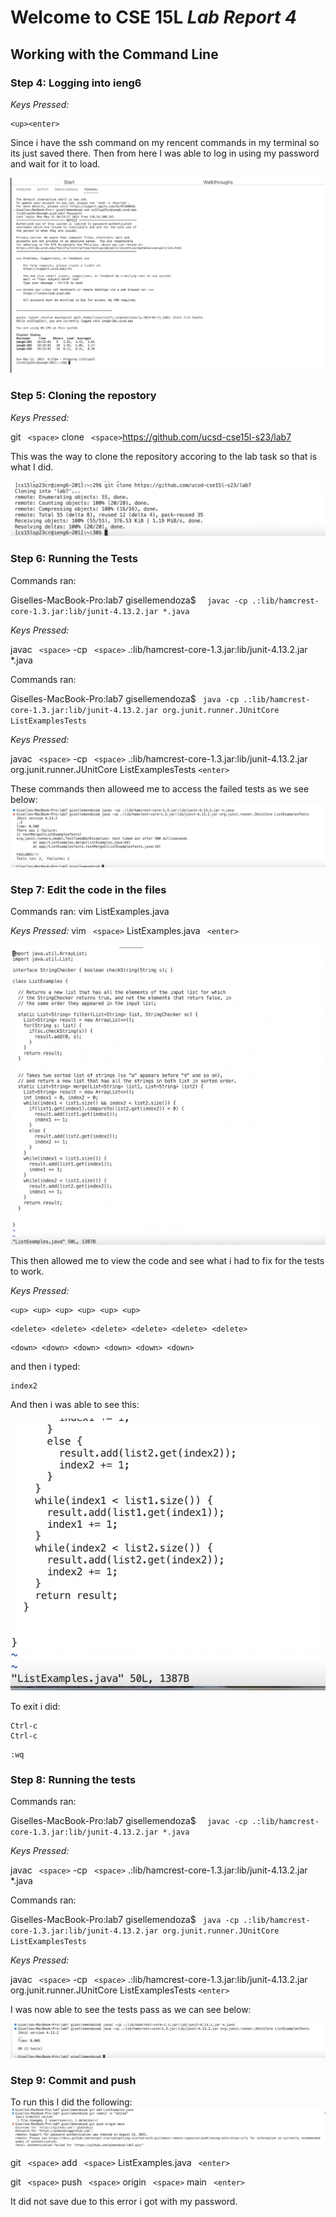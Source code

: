 # Welcome to CSE 15L *Lab Report 4*
## Working with the Command Line


### Step 4: Logging into ieng6
*Keys Pressed:*
```` 
<up><enter>
````
Since i have the ssh command on my rencent commands in my terminal so its just saved there. Then from here I was able to log in using my password and wait for it to load. 

![Image](Step4(login).png)



### Step 5: Cloning the repostory
*Keys Pressed:*

git ```` <space>```` clone ```` <space>````https://github.com/ucsd-cse15l-s23/lab7


This was the way to clone the repository accoring to the lab task so that is what I did. 

![Image](Step5(clone).png)

### Step 6: Running the Tests
Commands ran:

Giselles-MacBook-Pro:lab7 gisellemendoza$ ````  javac -cp .:lib/hamcrest-core-1.3.jar:lib/junit-4.13.2.jar *.java```` 

*Keys Pressed:*

javac ```` <space>````  -cp ```` <space>````  .:lib/hamcrest-core-1.3.jar:lib/junit-4.13.2.jar *.java <enter>

Commands ran:
  
Giselles-MacBook-Pro:lab7 gisellemendoza$ ```` java -cp .:lib/hamcrest-core-1.3.jar:lib/junit-4.13.2.jar org.junit.runner.JUnitCore ListExamplesTests```` 
  
*Keys Pressed:*
  
javac ```` <space>````  -cp ```` <space>````  .:lib/hamcrest-core-1.3.jar:lib/junit-4.13.2.jar org.junit.runner.JUnitCore ListExamplesTests ````<enter>```` 
 
These commands then alloweed me to access the failed tests as we see below:
![Image](Step6(RunFail).png)


### Step 7: Edit the code in the files

Commands ran:
vim ListExamples.java

*Keys Pressed:*
vim ```` <space>```` ListExamples.java ```` <enter>````
  
![Image](Step7(useVim).png)

This then allowed me to view the code and see what i had to fix for the tests to work. 

*Keys Pressed:*
```` 
<up> <up> <up> <up> <up> <up>
```` 

```` 
<delete> <delete> <delete> <delete> <delete> <delete>
```` 

```` 
<down> <down> <down> <down> <down> <down>
```` 

and then i typed:
```` 
index2
```` 

 And then i was able to see this:
  
![Image](Step7(editCode).png)

To exit i did:

```` 
Ctrl-c
Ctrl-c
```` 

```` 
:wq
```` 



### Step 8: Running the tests

Commands ran:

Giselles-MacBook-Pro:lab7 gisellemendoza$ ````  javac -cp .:lib/hamcrest-core-1.3.jar:lib/junit-4.13.2.jar *.java```` 

*Keys Pressed:*

javac ```` <space>````  -cp ```` <space>````  .:lib/hamcrest-core-1.3.jar:lib/junit-4.13.2.jar *.java <enter>

Commands ran:
  
Giselles-MacBook-Pro:lab7 gisellemendoza$ ```` java -cp .:lib/hamcrest-core-1.3.jar:lib/junit-4.13.2.jar org.junit.runner.JUnitCore ListExamplesTests```` 
  
*Keys Pressed:*
  
javac ```` <space>````  -cp ```` <space>````  .:lib/hamcrest-core-1.3.jar:lib/junit-4.13.2.jar org.junit.runner.JUnitCore ListExamplesTests ````<enter>```` 
  
 I was now able to see the tests pass as we can see below: 
 
![Image](Step8(testSuccess).png)


### Step 9: Commit and push

To run this I did the following:
![Image](Step9(commit).png)
  
git ```` <space>```` add ```` <space>```` ListExamples.java ```` <enter>````
  
 
git  ```` <space>```` push  ```` <space>```` origin  ```` <space>```` main ```` <enter>````

It did not save due to this error i got with my password. 


